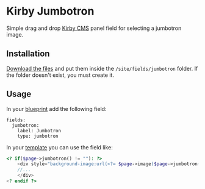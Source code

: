 # Kirby Jumbotron
Simple drag and drop [Kirby CMS](http://http://getkirby.com/) panel field for selecting a jumbotron image.

## Installation

[Download the files](https://github.com/Swiftwork/kirby-jumbotron/archive/master.zip) and put them inside the <code>/site/fields/jumbotron</code> folder. If the folder doesn't exist, you must create it.

## Usage

In your [blueprint](http://getkirby.com/docs/panel/blueprints) add the following field:
```
fields:
  jumbotron:
    label: Jumbotron
    type: jumbotron
```


In your [template](http://getkirby.com/docs/templates) you can use the field like:
```php
<? if($page->jumbotron() != ""): ?>
	<div style="background-image:url(<?= $page->image($page->jumbotron())->url() ?>)" class="jumbotron">
    //...
	</div>
<? endif ?>
```
